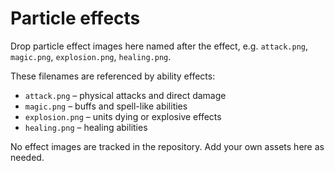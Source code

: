 # Particle effects

Drop particle effect images here named after the effect, e.g. `attack.png`, `magic.png`, `explosion.png`, `healing.png`.

These filenames are referenced by ability effects:

- `attack.png` – physical attacks and direct damage
- `magic.png` – buffs and spell-like abilities
- `explosion.png` – units dying or explosive effects
- `healing.png` – healing abilities

No effect images are tracked in the repository. Add your own assets here as needed.
